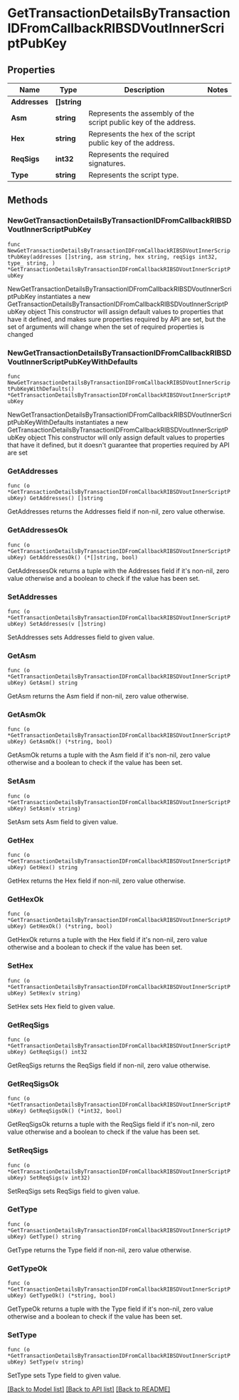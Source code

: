# GetTransactionDetailsByTransactionIDFromCallbackRIBSDVoutInnerScriptPubKey

## Properties

Name | Type | Description | Notes
------------ | ------------- | ------------- | -------------
**Addresses** | **[]string** |  | 
**Asm** | **string** | Represents the assembly of the script public key of the address. | 
**Hex** | **string** | Represents the hex of the script public key of the address. | 
**ReqSigs** | **int32** | Represents the required signatures. | 
**Type** | **string** | Represents the script type. | 

## Methods

### NewGetTransactionDetailsByTransactionIDFromCallbackRIBSDVoutInnerScriptPubKey

`func NewGetTransactionDetailsByTransactionIDFromCallbackRIBSDVoutInnerScriptPubKey(addresses []string, asm string, hex string, reqSigs int32, type_ string, ) *GetTransactionDetailsByTransactionIDFromCallbackRIBSDVoutInnerScriptPubKey`

NewGetTransactionDetailsByTransactionIDFromCallbackRIBSDVoutInnerScriptPubKey instantiates a new GetTransactionDetailsByTransactionIDFromCallbackRIBSDVoutInnerScriptPubKey object
This constructor will assign default values to properties that have it defined,
and makes sure properties required by API are set, but the set of arguments
will change when the set of required properties is changed

### NewGetTransactionDetailsByTransactionIDFromCallbackRIBSDVoutInnerScriptPubKeyWithDefaults

`func NewGetTransactionDetailsByTransactionIDFromCallbackRIBSDVoutInnerScriptPubKeyWithDefaults() *GetTransactionDetailsByTransactionIDFromCallbackRIBSDVoutInnerScriptPubKey`

NewGetTransactionDetailsByTransactionIDFromCallbackRIBSDVoutInnerScriptPubKeyWithDefaults instantiates a new GetTransactionDetailsByTransactionIDFromCallbackRIBSDVoutInnerScriptPubKey object
This constructor will only assign default values to properties that have it defined,
but it doesn't guarantee that properties required by API are set

### GetAddresses

`func (o *GetTransactionDetailsByTransactionIDFromCallbackRIBSDVoutInnerScriptPubKey) GetAddresses() []string`

GetAddresses returns the Addresses field if non-nil, zero value otherwise.

### GetAddressesOk

`func (o *GetTransactionDetailsByTransactionIDFromCallbackRIBSDVoutInnerScriptPubKey) GetAddressesOk() (*[]string, bool)`

GetAddressesOk returns a tuple with the Addresses field if it's non-nil, zero value otherwise
and a boolean to check if the value has been set.

### SetAddresses

`func (o *GetTransactionDetailsByTransactionIDFromCallbackRIBSDVoutInnerScriptPubKey) SetAddresses(v []string)`

SetAddresses sets Addresses field to given value.


### GetAsm

`func (o *GetTransactionDetailsByTransactionIDFromCallbackRIBSDVoutInnerScriptPubKey) GetAsm() string`

GetAsm returns the Asm field if non-nil, zero value otherwise.

### GetAsmOk

`func (o *GetTransactionDetailsByTransactionIDFromCallbackRIBSDVoutInnerScriptPubKey) GetAsmOk() (*string, bool)`

GetAsmOk returns a tuple with the Asm field if it's non-nil, zero value otherwise
and a boolean to check if the value has been set.

### SetAsm

`func (o *GetTransactionDetailsByTransactionIDFromCallbackRIBSDVoutInnerScriptPubKey) SetAsm(v string)`

SetAsm sets Asm field to given value.


### GetHex

`func (o *GetTransactionDetailsByTransactionIDFromCallbackRIBSDVoutInnerScriptPubKey) GetHex() string`

GetHex returns the Hex field if non-nil, zero value otherwise.

### GetHexOk

`func (o *GetTransactionDetailsByTransactionIDFromCallbackRIBSDVoutInnerScriptPubKey) GetHexOk() (*string, bool)`

GetHexOk returns a tuple with the Hex field if it's non-nil, zero value otherwise
and a boolean to check if the value has been set.

### SetHex

`func (o *GetTransactionDetailsByTransactionIDFromCallbackRIBSDVoutInnerScriptPubKey) SetHex(v string)`

SetHex sets Hex field to given value.


### GetReqSigs

`func (o *GetTransactionDetailsByTransactionIDFromCallbackRIBSDVoutInnerScriptPubKey) GetReqSigs() int32`

GetReqSigs returns the ReqSigs field if non-nil, zero value otherwise.

### GetReqSigsOk

`func (o *GetTransactionDetailsByTransactionIDFromCallbackRIBSDVoutInnerScriptPubKey) GetReqSigsOk() (*int32, bool)`

GetReqSigsOk returns a tuple with the ReqSigs field if it's non-nil, zero value otherwise
and a boolean to check if the value has been set.

### SetReqSigs

`func (o *GetTransactionDetailsByTransactionIDFromCallbackRIBSDVoutInnerScriptPubKey) SetReqSigs(v int32)`

SetReqSigs sets ReqSigs field to given value.


### GetType

`func (o *GetTransactionDetailsByTransactionIDFromCallbackRIBSDVoutInnerScriptPubKey) GetType() string`

GetType returns the Type field if non-nil, zero value otherwise.

### GetTypeOk

`func (o *GetTransactionDetailsByTransactionIDFromCallbackRIBSDVoutInnerScriptPubKey) GetTypeOk() (*string, bool)`

GetTypeOk returns a tuple with the Type field if it's non-nil, zero value otherwise
and a boolean to check if the value has been set.

### SetType

`func (o *GetTransactionDetailsByTransactionIDFromCallbackRIBSDVoutInnerScriptPubKey) SetType(v string)`

SetType sets Type field to given value.



[[Back to Model list]](../README.md#documentation-for-models) [[Back to API list]](../README.md#documentation-for-api-endpoints) [[Back to README]](../README.md)


